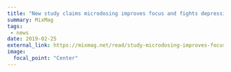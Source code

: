 ```yaml
---
title: "New study claims microdosing improves focus and fights depression"
summary: MixMag
tags:
 - news
date: 2019-02-25
external_link: https://mixmag.net/read/study-microdosing-improves-focus-fights-depression-news
image:
  focal_point: "Center"
---
```

